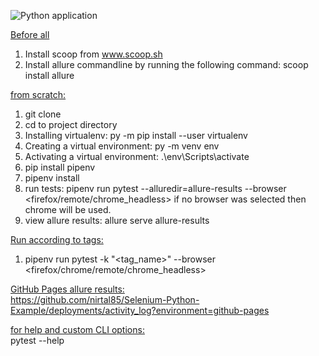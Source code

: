 ![Python application](https://github.com/nirtal85/Selenium-Python-Example/workflows/Python%20application/badge.svg)

<u>Before all</u> <br>
1. Install scoop from www.scoop.sh
2. Install allure commandline by running the following command:
scoop install allure

<u>from scratch:</u> <br>

1. git clone
2. cd to project directory 
3. Installing virtualenv: 
py -m pip install --user virtualenv
4. Creating a virtual environment: 
py -m venv env
5. Activating a virtual environment:
.\env\Scripts\activate
6. pip install pipenv
7. pipenv install
8. run tests:
pipenv run pytest --alluredir=allure-results --browser <firefox/remote/chrome_headless>
if no browser was selected then chrome will be used. 
9. view allure results: 
allure serve allure-results

<u>Run according to tags:</u> <br>
1. pipenv run pytest -k "<tag_name>" --browser <firefox/chrome/remote/chrome_headless>

<u>GitHub Pages allure results:</u> <br>
https://github.com/nirtal85/Selenium-Python-Example/deployments/activity_log?environment=github-pages

<u>for help and custom CLI options:</u> <br>
pytest --help 
